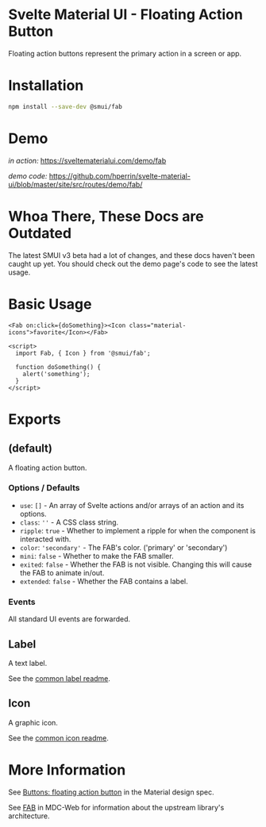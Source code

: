 # Svelte Material UI - Floating Action Button

Floating action buttons represent the primary action in a screen or app.

# Installation

```sh
npm install --save-dev @smui/fab
```

# Demo

_in action:_ https://sveltematerialui.com/demo/fab

_demo code:_ https://github.com/hperrin/svelte-material-ui/blob/master/site/src/routes/demo/fab/

# Whoa There, These Docs are Outdated

The latest SMUI v3 beta had a lot of changes, and these docs haven't been caught up yet. You should check out the demo page's code to see the latest usage.

# Basic Usage

```svelte
<Fab on:click={doSomething}><Icon class="material-icons">favorite</Icon></Fab>

<script>
  import Fab, { Icon } from '@smui/fab';

  function doSomething() {
    alert('something');
  }
</script>
```

# Exports

## (default)

A floating action button.

### Options / Defaults

- `use`: `[]` - An array of Svelte actions and/or arrays of an action and its options.
- `class`: `''` - A CSS class string.
- `ripple`: `true` - Whether to implement a ripple for when the component is interacted with.
- `color`: `'secondary'` - The FAB's color. ('primary' or 'secondary')
- `mini`: `false` - Whether to make the FAB smaller.
- `exited`: `false` - Whether the FAB is not visible. Changing this will cause the FAB to animate in/out.
- `extended`: `false` - Whether the FAB contains a label.

### Events

All standard UI events are forwarded.

## Label

A text label.

See the [common label readme](https://github.com/hperrin/svelte-material-ui/blob/master/packages/common/README.md#label).

## Icon

A graphic icon.

See the [common icon readme](https://github.com/hperrin/svelte-material-ui/blob/master/packages/common/README.md#icon).

# More Information

See [Buttons: floating action button](https://material.io/components/buttons-floating-action-button) in the Material design spec.

See [FAB](https://github.com/material-components/material-components-web/tree/v10.0.0/packages/mdc-fab) in MDC-Web for information about the upstream library's architecture.
